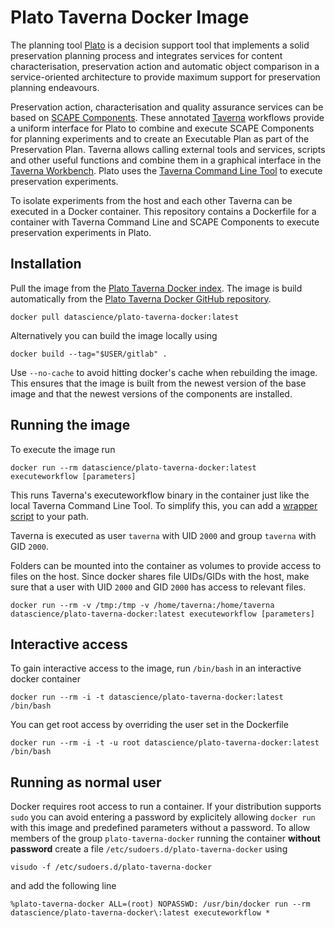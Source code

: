 # Plato Taverna Docker Image

The planning tool [Plato](http://ifs.tuwien.ac.at/dp/plato/) is a decision support tool that implements a solid preservation planning process and integrates services for content characterisation, preservation action and automatic object comparison in a service-oriented architecture to provide maximum support for preservation planning endeavours.

Preservation action, characterisation and quality assurance services can be based on [SCAPE Components](http://scp.openpreservation.org/). These annotated [Taverna](http://taverna.org.uk/) workflows provide a uniform interface for Plato to combine and execute SCAPE Components for planning experiments and to create an Executable Plan as part of the Preservation Plan. Taverna allows calling external tools and services, scripts and other useful functions and combine them in a graphical interface in the [Taverna Workbench](http://taverna.org.uk/download/workbench/). Plato uses the [Taverna Command Line Tool](http://taverna.org.uk/download/command-line-tool/) to execute preservation experiments.

To isolate experiments from the host and each other Taverna can be executed in a Docker container. This repository contains a Dockerfile for a container with Taverna Command Line and SCAPE Components to execute preservation experiments in Plato.

## Installation

Pull the image from the [Plato Taverna Docker index](https://registry.hub.docker.com/u/datascience/plato-taverna-docker/). The image is build automatically from the [Plato Taverna Docker GitHub repository](https://github.com/datascience/plato-taverna-docker).

```
docker pull datascience/plato-taverna-docker:latest
```

Alternatively you can build the image locally using

```
docker build --tag="$USER/gitlab" .
```

Use `--no-cache` to avoid hitting docker's cache when rebuilding the image. This ensures that the image is built from the newest version of the base image and that the newest versions of the components are installed.

## Running the image

To execute the image run

```
docker run --rm datascience/plato-taverna-docker:latest executeworkflow [parameters]
```

This runs Taverna's executeworkflow binary in the container just like the local Taverna Command Line Tool. To simplify this, you can add a [wrapper script](https://github.com/datascience/plato-taverna-docker/blob/master/executeworkflow.sh) to your path.

Taverna is executed as user `taverna` with UID `2000` and group `taverna` with GID `2000`.

Folders can be mounted into the container as volumes to provide access to files on the host. Since docker shares file UIDs/GIDs with the host, make sure that a user with UID `2000` and GID `2000` has access to relevant files.

```
docker run --rm -v /tmp:/tmp -v /home/taverna:/home/taverna datascience/plato-taverna-docker:latest executeworkflow [parameters]
```

## Interactive access
To gain interactive access to the image, run `/bin/bash` in an interactive docker container

```
docker run --rm -i -t datascience/plato-taverna-docker:latest /bin/bash
```

You can get root access by overriding the user set in the Dockerfile

```
docker run --rm -i -t -u root datascience/plato-taverna-docker:latest /bin/bash
```

## Running as normal user
Docker requires root access to run a container. If your distribution supports `sudo` you can avoid entering a password by explicitely allowing `docker run` with this image and predefined parameters without a password. To allow members of the group `plato-taverna-docker` running the container **without password** create a file `/etc/sudoers.d/plato-taverna-docker` using

```
visudo -f /etc/sudoers.d/plato-taverna-docker
```

and add the following line


```
%plato-taverna-docker ALL=(root) NOPASSWD: /usr/bin/docker run --rm datascience/plato-taverna-docker\:latest executeworkflow *
```
